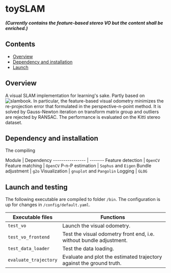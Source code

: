 # toySLAM 
**_(Currently contains the feature-based stereo VO but the content shall be enriched.)_**
<!-- ![](doc/media/projectTheme2.png) -->

## Contents

- [Overview](#Overview)
- [Dependency and installation](#Installation)
- [Launch](#Launch)
<!-- - [Documentation](#Documentation) -->
<!-- - [License](#License) -->
<!-- - [API documentation](#API-documentation) -->
<!-- - [Read more](##Read-more) -->


## Overview
<a name="Overview"></a>

A visual SLAM implementation for learning's sake. Partly based on ![slambook](https://github.com/gaoxiang12/slambook2). In particular, the feature-based visual odometry minimizes the re-projection error that formulated in the perspective-n-point method. It is solved by Gauss-Newton iteration on transform matrix group and outliers are rejected by RANSAC. The performance is evaluated on the Kitti stereo dataset.



## Dependency and installation

The compiling 

<a name="Installation"></a>
Module | Dependency
---------------- | -------
Feature detection     | `OpenCV` 
Feature matching      | `OpenCV`
P-n-P estimation      | `Sophus` and `Eigen`
Bundle adjustment     | `g2o`
Visualization         | `gnuplot` and `Pangolin`
Logging               | `GLOG`



## Launch and testing
<a name="Launch"></a>

The following executable are compiled to folder `/bin`. The configuration is up for changes in `/config/default.yaml`. 

Executable files | Functions
---------------- | -------
`test_vo`	            | Launch the visual odometry. 
`test_vo_frontend`      | Test the visual odometry front end, i.e. without bundle adjustment.
`test_data_loader`      | Test the data loading.
`evaluate_trajectory`   | Evaluate and plot the estimated trajectory against the ground truth.